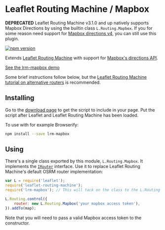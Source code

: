 Leaflet Routing Machine / Mapbox
================================

__DEPRECATED__ Leaflet Routing Machine v3.1.0 and up natively supports Mapbox Directions by using the builtin class `L.Routing.Mapbox`. If you for some reason need support for [Mapbox directions v4](https://www.mapbox.com/api-documentation/pages/directions-v4.html), you can still use this plugin.

[![npm version](https://img.shields.io/npm/v/lrm-mapbox.svg)](https://www.npmjs.com/package/lrm-mapbox)

Extends [Leaflet Routing Machine](https://github.com/perliedman/leaflet-routing-machine) with support for [Mapbox's directions API](https://www.mapbox.com/developers/api/directions/).

[See the lrm-mapbox demo](http://www.liedman.net/lrm-mapbox/)

Some brief instructions follow below, but the [Leaflet Routing Machine tutorial on alternative routers](http://www.liedman.net/leaflet-routing-machine/tutorials/alternative-routers/) is recommended.

## Installing

Go to the [download page](http://www.liedman.net/lrm-mapbox/download/) to get the script
to include in your page. Put the script after Leaflet and Leaflet Routing Machine has been
loaded.

To use with for example Browserify:

```sh
npm install --save lrm-mapbox
```

## Using

There's a single class exported by this module, `L.Routing.Mapbox`. It implements the [`IRouter`](http://www.liedman.net/leaflet-routing-machine/api/#irouter) interface. Use it to replace Leaflet Routing Machine's default OSRM router implementation:

```javascript
var L = require('leaflet');
require('leaflet-routing-machine');
require('lrm-mapbox'); // This will tack on the class to the L.Routing namespace

L.Routing.control({
    router: new L.Routing.Mapbox('your mapbox access token'),
}).addTo(map);
```

Note that you will need to pass a valid Mapbox access token to the constructor.
